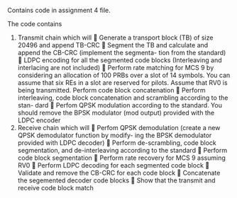 Contains code in assignment 4 file.

The code contains
1. Transmit chain which will
 Generate a transport block (TB) of size 20496 and append TB-CRC
 Segment the TB and calculate and append the CB-CRC (implement the segmenta-
tion from the standard)
 LDPC encoding for all the segmented code blocks (Interleaving and interlacing are
not included)
 Perform rate matching for MCS 9 by considering an allocation of 100 PRBs over a
slot of 14 symbols. You can assume that six REs in a slot are reserved for pilots.
Assume that RV0 is being transmitted. Perform code block concatenation
 Perform interleaving, code block concatenation and scrambling according to the stan-
dard
 Perfom QPSK modulation according to the standard. You should remove the BPSK
modulator (mod output) provided with the LDPC encoder
2. Receive chain which will
 Perfom QPSK demodulation (create a new QPSK demodulator function by modify-
ing the BPSK demodulator provided with LDPC decoder)
 Perform de-scrambling, code block segmentation, and de-interleaving according to
the standard
 Perform code block segmentation
 Perform rate recovery for MCS 9 assuming RV0
 Perform LDPC decoding for each segmented code block
 Validate and remove the CB-CRC for each code block
 Concatenate the segemented decoder code blocks
 Show that the transmit and receive code block match
